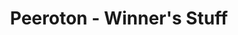 ---
title: "Peeroton - Winner's Stuff"
url: /wien/peeroton-winners-stuff/
shop: Nahrungsergänzung
---